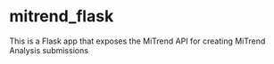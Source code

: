 # mitrend_flask


This is a Flask app that exposes the MiTrend API for creating MiTrend Analysis submissions

